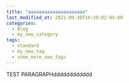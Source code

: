 ```yaml
---
title: "aaaaaaaaaaaaaaaaaaaaa"
last_modified_at: 2021-09-30T16:20:02-05:00
categories:
  - Blog
  - my_new_category
tags:
  - standard
  - my_new_tag
  - some_more_new_tags
---
```


TEST PARAGRAPHdddddddddddd